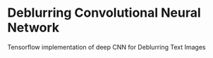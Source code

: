 # Deblurring Convolutional Neural Network

Tensorflow implementation of deep CNN for Deblurring Text Images
